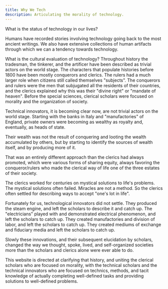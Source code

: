 ```yaml
---
title: Why We Tech
description: Articulating the morality of technology.
---
```

What is the status of technology in our lives?

Humans have recorded stories involving technology going back to the most ancient writings. We also have extensive collections of human artifacts through which we can a tendency towards technology.

What is the cultural evaluation of technology? Throughout history the tradesman, the tinkerer, and the artificer have been described as trivial actors on the world stage. The characters that populate histories before 1800 have been mostly conquerors and clerics. The rulers had a much larger role when citizens still called themselves "subjects". The conquerors and rulers were the men that subjugated all the residents of their countries, and the clerics explained why this was their "divine right" or "mandate of heaven". Before the special sciences, clerical scholars were focused on morality and the organization of society.

Technical innovators, it is becoming clear now, are not trivial actors on the world stage. Starting with the banks in Italy and "manufactories" of England, private owners were becoming as wealthy as royalty and, eventually, as heads of state.

Their wealth was not the result of conquering and looting the wealth accumulated by others, but by starting to identify the sources of wealth itself, and by producing more of it.

That was an entirely different approach than the clerics had always promoted, which were various forms of sharing equity, always favoring the conqueror/rulers who made the clerical way of life one of the three estates of their society.

The clerics worked for centuries on mystical solutions to life's problems. The mystical solutions often failed. Miracles are not a method. So the clerics often settled for describing ways to accept "one's lot in life".

Fortunately for us, technological innovators did not settle. They produced the steam engine, and left the scholars to describe it and catch up. The "electricians" played with and demonstrated electrical phenomenon, and left the scholars to catch up. They created manufactories and division of labor, and left the scholars to catch up. They created mediums of exchange and fiduciary media and left the scholars to catch up.

Slowly these innovations, and their subsequent elucidation by scholars, changed the way we thought, spoke, lived, and self-organized societies more than the scholars and clerics alone were ever able to do.

This website is directed at clarifying that history, and uniting the clerical scholars who are focused on morality, with the technical scholars and the technical innovators who are focused on technics, methods, and tacit knowledge of actually completing well-defined tasks and providing solutions to well-defined problems.

